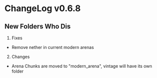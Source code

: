 # ChangeLog v0.6.8
**New Folders Who Dis**
---

1) Fixes
* Remove nether in current modern arenas

2) Changes
* Arena Chunks are moved to "modern_arena", vintage will have its own folder
